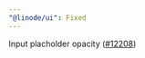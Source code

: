 ```yaml
---
"@linode/ui": Fixed
---
```


Input placholder opacity ([#12208](https://github.com/linode/manager/pull/12208))
